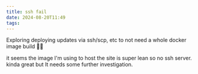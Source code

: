 ```yaml
---
title: ssh fail
date: 2024-08-20T11:49
tags:
---
```


Exploring deploying updates via ssh/scp, etc to not need a whole docker image build 😵‍💫

it seems the image I'm using to host the site is super lean so no ssh server. kinda great but It needs some further investigation.
